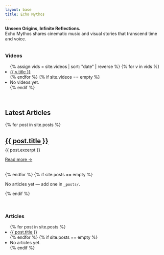 ```yaml
---
layout: base
title: Echo Mythos
---
```


**Unseen Origins, Infinite Reflections.**  
Echo Mythos shares cinematic music and visual stories that transcend time and voice.

<style>
/* Override Minima's narrow wrapper on THIS page */
.page-content .wrapper { max-width: none; padding: 0; }

/* Outer page margins (exactly ~2cm each side) */
.page-wrap { padding-left: 2cm; padding-right: 2cm; }

/* 3-column grid: left sidebar, wide main, right sidebar */
.em-grid {
  display: grid;
  grid-template-columns: 240px minmax(0, 1fr) 240px; /* sidebars narrow, main wide */
  column-gap: 2cm;  /* 2cm gap between columns */
  row-gap: 2rem;
  align-items: start;
}

.em-main { min-width: 0; }           /* prevents overflow */
.em-main .post-item { margin: 2rem 0; }
.em-main .post-item h2 { margin: 0 0 .5rem; }

/* Mobile: stack with comfy padding */
@media (max-width: 1100px){
  .page-wrap { padding-left: 1rem; padding-right: 1rem; }
  .em-grid { grid-template-columns: 1fr; column-gap: 0; }
}
</style>


<div class="em-grid">
  <!-- LEFT SIDEBAR: Videos -->
  <aside class="em-left">
    <h3>Videos</h3>
    <ul style="margin:0; padding-left:1rem;">
      {% assign vids = site.videos | sort: "date" | reverse %}
      {% for v in vids %}
        <li><a href="{{ v.url | relative_url }}">{{ v.title }}</a></li>
      {% endfor %}
      {% if site.videos == empty %}<li>No videos yet.</li>{% endif %}
    </ul>
  </aside>

  <!-- MAIN: single-column list of articles with Read more -->
  <main class="em-main">
    <h2>Latest Articles</h2>
    {% for post in site.posts %}
      <article class="post-item">
        <h2><a href="{{ post.url | relative_url }}">{{ post.title }}</a></h2>
        <div>{{ post.excerpt }}</div>
        <p><a href="{{ post.url | relative_url }}">Read more →</a></p>
      </article>
    {% endfor %}
    {% if site.posts == empty %}
      <p>No articles yet — add one in <code>_posts/</code>.</p>
    {% endif %}
  </main>

  <!-- RIGHT SIDEBAR: quick article links -->
  <aside class="em-right">
    <h3>Articles</h3>
    <ul style="margin:0; padding-left:1rem;">
      {% for post in site.posts %}
        <li><a href="{{ post.url | relative_url }}">{{ post.title }}</a></li>
      {% endfor %}
      {% if site.posts == empty %}<li>No articles yet.</li>{% endif %}
    </ul>
  </aside>
</div>
